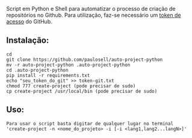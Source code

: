 Script em Python e Shell para automatizar o processo de criação de repositórios no Github. Para utilização, faz-se necessário um [token de acesso](https://docs.github.com/pt/free-pro-team@latest/github/authenticating-to-github/creating-a-personal-access-token) do GitHub.

## Instalação:

```
cd
git clone https://github.com/paulosell/auto-project-python
mv -r auto-project-python .auto-project-python
cd .auto-project-python
pip install -r requirements.txt
echo "seu_token_do_git" >> token-git.txt
chmod 777 create-project (pode precisar de sudo)
cp create-project /usr/local/bin (pode precisar de sudo)
```

## Uso:

```
Para usar o script basta digitar de qualquer lugar no terminal 'create-project -n <nome_do_projeto> -i [-i <lang1,lang2...langN>]'
```

